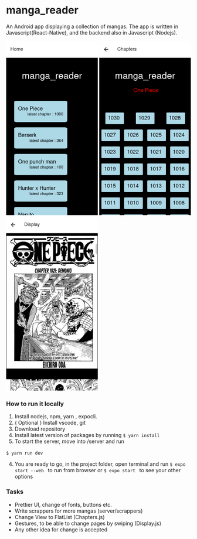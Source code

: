 # manga_reader 
An Android app displaying a collection of mangas. The app is written in Javascript(React-Native), and the backend also in Javascript (Nodejs).

<p float="left">
    <img src="/Screenshots/manga_reader Home.png" alt="screenshot1" width="250"/>
    <img src="/Screenshots/manga_reader Chapters.png" alt="screenshot2" width="250"/>
    <img src="/Screenshots/manga_reader Display.png" alt="screenshot3" width="250"/>
</p>

### How to run it locally

1. Install nodejs, npm, yarn , expocli.
2. ( Optional ) Install vscode, git 
3. Download repository
4. Install latest version of packages by running
```$ yarn install ``` 
4. To start the server, move into /server and run

```$ yarn run dev ``` 

4. You are ready to go, in the project folder, open terminal and run 
```$ expo start --web ``` to run from browser or
```$ expo start ``` to see your other options



### Tasks
* Prettier UI, change of fonts, buttons etc.
* Write scrappers for more mangas (server/scrappers)
* Change View to FlatList (Chapters.js)
* Gestures, to be able to change pages by swiping (Display.js)
* Any other idea for change is accepted 
